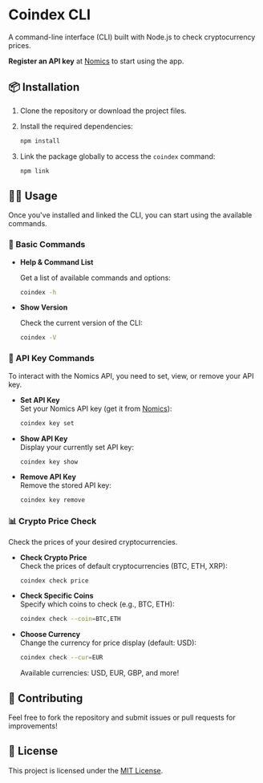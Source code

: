 # Coindex CLI

A command-line interface (CLI) built with Node.js to check cryptocurrency prices.

**Register an API key** at [Nomics](https://nomics.com) to start using the app.

## 📦 Installation

1. Clone the repository or download the project files.
2. Install the required dependencies:

    ```bash
    npm install
    ```

3. Link the package globally to access the `coindex` command:

    ```bash
    npm link
    ```

## 🧑‍💻 Usage

Once you've installed and linked the CLI, you can start using the available commands.

### 🚀 Basic Commands

- **Help & Command List**

    Get a list of available commands and options:

    ```bash
    coindex -h
    ```

- **Show Version**

    Check the current version of the CLI:

    ```bash
    coindex -V
    ```

### 🔑 API Key Commands

To interact with the Nomics API, you need to set, view, or remove your API key.

- **Set API Key**  
    Set your Nomics API key (get it from [Nomics](https://nomics.com)):

    ```bash
    coindex key set
    ```

- **Show API Key**  
    Display your currently set API key:

    ```bash
    coindex key show
    ```

- **Remove API Key**  
    Remove the stored API key:

    ```bash
    coindex key remove
    ```

### 📊 Crypto Price Check

Check the prices of your desired cryptocurrencies.

- **Check Crypto Price**  
    Check the prices of default cryptocurrencies (BTC, ETH, XRP):

    ```bash
    coindex check price
    ```

- **Check Specific Coins**  
    Specify which coins to check (e.g., BTC, ETH):

    ```bash
    coindex check --coin=BTC,ETH
    ```

- **Choose Currency**  
    Change the currency for price display (default: USD):

    ```bash
    coindex check --cur=EUR
    ```

    Available currencies: USD, EUR, GBP, and more!

## 🔧 Contributing

Feel free to fork the repository and submit issues or pull requests for improvements!

## 📜 License

This project is licensed under the [MIT License](LICENSE).
